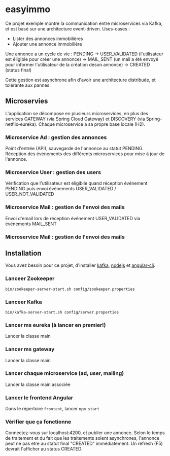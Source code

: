 # easyimmo
Ce projet exemple montre la communication entre microservices via Kafka, et est basé sur une architecture event-driven.
Uses-cases :
- Lister des annonces immobilières
- Ajouter une annonce immobilière

Une annonce a un cycle de vie :
PENDING -> USER_VALIDATED (l'utilisateur est éligible pour créer une annonce) -> MAIL_SENT (un mail a été envoyé pour informer l'utilisateur de la création deson annonce) ->  CREATED (status final)

Cette gestion est asynchrone afin d'avoir une architecture distribuée, et tolérante aux pannes.

## Microservies

L'application se décompose en plusieurs microservices, en plus des services GATEWAY (via Spring Cloud Gateway) et DISCOVERY (via Spring-netflix-eureka).
Chaque microservice a sa propre base locale (H2).

### Microservice Ad : gestion des annonces
Point d'entrée (API), sauvegarde de l'annonce au statut PENDING.
Réception des événements des différents microservices pour mise à jour de l'annonce.

### Microservice User : gestion des users
Vérification que l'utilisateur est éligibile quand réception événement PENDING puis envoi événements  USER_VALIDATED / USER_NOT_VALIDATED

### Microservice Mail : gestion de l'envoi des mails
Envoi d'email lors de réception événement USER_VALIDATED via événements MAIL_SENT

### Microservice Mail : gestion de l'envoi des mails


## Installation

Vous avez besoin pour ce projet, d'installer [kafka](https://kafka.apache.org/quickstart), [nodejs](https://nodejs.org/en/download/) et [angular-cli](https://cli.angular.io/).

### Lanceer Zookeeper
`bin/zookeeper-server-start.sh config/zookeeper.properties`

### Lanceer Kafka
`bin/kafka-server-start.sh config/server.properties`

### Lancer ms eureka (à lancer en premier!)
Lancer la classe main

### Lancer ms gateway
Lancer la classe main

### Lancer chaque microservice (ad, user, mailing)
Lancer la classe main associée

### Lancer le frontend Angular
Dans le répertoire `frontent`, lancer `npm start`

### Vérifier que ça fonctionne
Connectez-vous sur localhost:4200, et publier une annonce. Selon le temps de traitement et du fait que les traitements soient asynchrones, l'annonce peut ne pas etre au statut final "CREATED" immédiatement. Un refresh (F5) devrait l'afficher au status CREATED.



